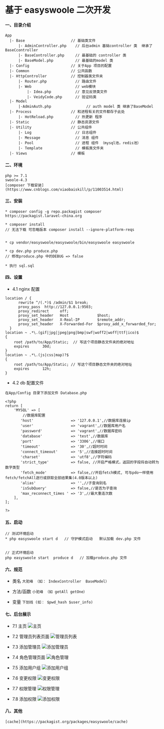 基于 easyswoole 二次开发
====

#### 一、目录介绍
```
App
  |- Base                     // 基础类文件
      |- AdminController.php    // 后台admin 基础controller 类  继承了BaseCcontroller
      |- BaseController.php     // 最基础的 controller 类
      |- BaseModel.php          // 最基础的model 类
  |- Config                   // 关于App 项目的配置
  |- Common                   // 公共函数
  |- HttpController           // 控制器类文件夹
      |- Router.php             // 路由文件
      |- Web                    // web模块
          |- Idea.php           // 意见反馈类文件
          |- VeidyCode.php      // 验证码类
  |- Model
      |-AdminAuth.php                // auth model 类 继承了BaseModel
  |- Process                  // 和进程有关的文件都存于此处
      |- HotReload.php          // 热更新 程序
  |- Static                   // 静态资源文件
  |- Utility                  // 公共组件
      |- Log                    // 日志组件
      |- Message                // 消息 组件
      |- Pool                   // 进程 组件 （mysql池，redis池）
      |- Template               // 模板类文件夹
  |- Views                    // 模板
```


#### 二、环境
```
php >= 7.1 
swoole-4.3 
[composer 下载安装](https://www.cnblogs.com/xiaobaiskill/p/11003514.html)
```


#### 三、安装
```
* composer config -g repo.packagist composer https://packagist.laravel-china.org

* composer install
// 无法下载 可忽略版本 composer install --ignore-platform-reqs


* cp vendor/easyswoole/easyswoole/bin/easyswoole easyswoole

* cp dev.php produce.php
// 修改produce.php 中的DEBUG => false

* 执行 sql.sql

```


#### 四、设置
* 4.1 nginx 配置
```
location / {
      rewrite ^/(.*)$ /admin/$1 break;
      proxy_pass  http://127.0.0.1:9503;
      proxy_redirect     off;
      proxy_set_header   Host             $host;
      proxy_set_header   X-Real-IP        $remote_addr;
      proxy_set_header   X-Forwarded-For  $proxy_add_x_forwarded_for;
  }
location ~ .*\.(gif|jpg|jpeg|png|bmp|swf|woff2|woff|ttf|ico)$
{
    root /path/to/App/Static;  // 写这个项目静态文件夹的绝对地址
    expires      30d;
}
location ~ .*\.(js|css|map)?$
{
    root /path/to/App/Static; // 写这个项目静态文件夹的绝对地址
    expires      12h;
}

```
* 4.2 db 配置文件
```
在App/Config 目录下添加文件 Database.php

<?php
return [
    'MYSQL' => [
        //数据库配置
       'host'                 => '127.0.0.1',//数据库连接ip
       'user'                 => 'vagrant',//数据库用户名
       'password'             => 'vagrant',//数据库密码
       'database'             => 'test',//数据库
       'port'                 => '3306',//端口
       'timeout'              => '30',//超时时间
       'connect_timeout'      => '5',//连接超时时间
       'charset'              => 'utf8',//字符编码
       'strict_type'          => false, //开启严格模式，返回的字段将自动转为数字类型
       'fetch_mode'           => false,//开启fetch模式, 可与pdo一样使用fetch/fetchAll逐行或获取全部结果集(4.0版本以上)
       'alias'                => '',//子查询别名
       'isSubQuery'           => false,//是否为子查询
       'max_reconnect_times ' => '3',//最大重连次数
    ],
];

?>
```

#### 五、启动
```
// 测试环境启动
* php easyswoole start d   // 守护模式启动   默认加载 dev.php 文件


// 正式环境启动
php easyswoole start  produce d   // 加载produce.php 文件
```

#### 六、规范

* 类名
`大驼峰 （如： IndexController  BaseModel）`

* 方法/函数
`小驼峰 （如 getAll getOne）`

* 变量
`下划线 (如： $pwd_hash $user_info)`


#### 七、后台展示
* 7.1 主页
![主页](show/主页.png)

* 7.2 管理员列表页面
![管理员列表](show/管理员列表.png)

* 7.3 添加管理员
![添加管理员](show/添加管理员.png)

* 7.4 角色管理页面
![角色管理](show/角色管理.png)

* 7.5 添加用户组
![添加用户组](show/添加用户组.png)

* 7.6 变更权限
![变更权限](show/变更权限.png)

* 7.7 权限管理
![权限管理](show/权限管理.png)

* 7.8 添加权限
![添加权限](show/添加权限.png)

#### 八、其他
```
[cache](https://packagist.org/packages/easyswoole/cache)

```